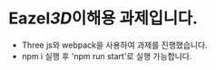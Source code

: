 # Eazel*3D*이해용 과제입니다.

- Three js와 webpack을 사용하여 과제를 진행했습니다.
- npm i 실행 후 'npm run start'로 실행 가능합니다.
